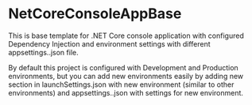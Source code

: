 # NetCoreConsoleAppBase

This is base template for .NET Core console application with configured Dependency Injection and environment settings with different appsettings.<environmentname>.json file.

By default this project is configured with Development and Production environments, but you can add new environments easily by adding new section in launchSettings.json with new environment (similar to other environments) and appsettings.<environmentname>.json with settings for new environment.
